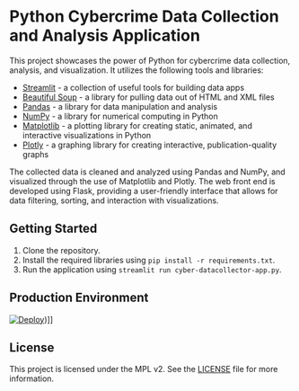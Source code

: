 # Python Cybercrime Data Collection and Analysis Application

This project showcases the power of Python for cybercrime data collection, analysis, and visualization. It utilizes the following tools and libraries:

- [Streamlit](https://streamlit.io/) - a collection of useful tools for building data apps
- [Beautiful Soup](https://www.crummy.com/software/BeautifulSoup/) - a library for pulling data out of HTML and XML files
- [Pandas](https://pandas.pydata.org/) - a library for data manipulation and analysis
- [NumPy](https://numpy.org/) - a library for numerical computing in Python
- [Matplotlib](https://matplotlib.org/) - a plotting library for creating static, animated, and interactive visualizations in Python
- [Plotly](https://plotly.com/python/) - a graphing library for creating interactive, publication-quality graphs

The collected data is cleaned and analyzed using Pandas and NumPy, and visualized through the use of Matplotlib and Plotly. The web front end is developed using Flask, providing a user-friendly interface that allows for data filtering, sorting, and interaction with visualizations.

## Getting Started

1. Clone the repository.
2. Install the required libraries using `pip install -r requirements.txt`.
3. Run the application using `streamlit run cyber-datacollector-app.py`.

## Production Environment
[![Deploy](https://www.streamlit.io/badges/streamlit_badge_black_white.svg)](https://cyber-project-marcinrusiecki.streamlit.app/))]]
 

## License

This project is licensed under the MPL v2. See the [LICENSE](LICENSE) file for more information.
